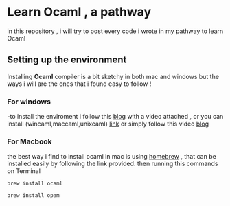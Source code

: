 # Learn Ocaml , a pathway 

in this repository , i will try to post every code i wrote in my pathway to learn Ocaml  

## Setting up the environment 
Installing **Ocaml** compiler is a bit sketchy in both mac and windows but the ways i will are the ones that i found easy to follow !
### For windows
-to install the enviroment i follow this [blog](https://titiandragomir.wordpress.com/2017/09/27/instalarea-ocaml-si-visual-studio-code) with a video attached , or you can install (wincaml,maccaml,unixcaml) [link](https://jean-mouric.pagesperso-orange.fr) or simply follow this video [blog](https://youtu.be/xTsHMja8joA)
### For Macbook
the best way i find to install ocaml in mac is using [homebrew](https://brew.sh/index_fr)  , that can be installed easily by following the link provided.
then running this commands on Terminal
```shell
brew install ocaml
```
```shell
brew install opam
```


